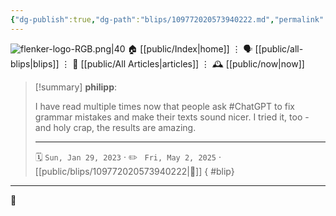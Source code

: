 ```yaml
---
{"dg-publish":true,"dg-path":"blips/109772020573940222.md","permalink":"/blips/109772020573940222/","title":"philipp on mastodon @ 2023-01-29"}
---
```



<div class="transclusion internal-embed is-loaded"><div class="markdown-embed">




![flenker-logo-RGB.png|40](/img/user/attachments/flenker-logo-RGB.png)
🏠 [[public/Index\|home]]  ⋮ 🗣️ [[public/all-blips\|blips]] ⋮  📝 [[public/All Articles\|articles]]  ⋮ 🕰️ [[public/now\|now]]


</div></div>


> [!summary] **philipp**:
>
> I have read multiple times now that people ask #ChatGPT to fix grammar mistakes and make their texts sound nicer. I tried it, too - and holy crap, the results are amazing.
> - - -
>
> 🗓️ <code>Sun, Jan 29, 2023</code>  · ✏️ <code> Fri, May 2, 2025</code>  · [[public/blips/109772020573940222\|🔗]]
{ #blip}


- - -

 👾
